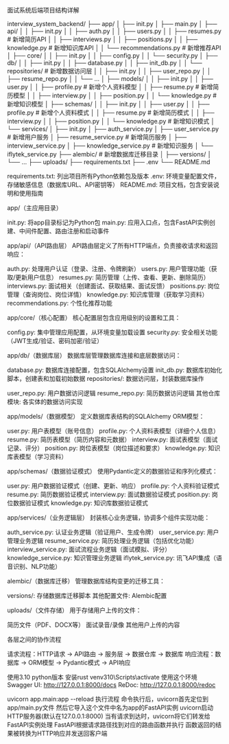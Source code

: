 面试系统后端项目结构详解


interview_system_backend/
├── app/
│   ├── init.py
│   ├── main.py
│   ├── api/
│   │   ├── init.py
│   │   ├── auth.py
│   │   ├── users.py
│   │   ├── resumes.py        # 新增简历API
│   │   ├── interviews.py
│   │   ├── positions.py
│   │   ├── knowledge.py      # 新增知识库API
│   │   └── recommendations.py # 新增推荐API
│   ├── core/
│   │   ├── init.py
│   │   ├── config.py
│   │   └── security.py
│   ├── db/
│   │   ├── init.py
│   │   ├── database.py
│   │   ├── init_db.py
│   │   └── repositories/     # 新增数据访问层
│   │       ├── init.py
│   │       ├── user_repo.py
│   │       ├── resume_repo.py
│   │       └── ...
│   ├── models/
│   │   ├── init.py
│   │   ├── user.py
│   │   ├── profile.py        # 新增个人资料模型
│   │   ├── resume.py         # 新增简历模型
│   │   ├── interview.py
│   │   ├── position.py
│   │   └── knowledge.py      # 新增知识模型
│   ├── schemas/
│   │   ├── init.py
│   │   ├── user.py
│   │   ├── profile.py        # 新增个人资料模式
│   │   ├── resume.py         # 新增简历模式
│   │   ├── interview.py
│   │   ├── position.py
│   │   └── knowledge.py      # 新增知识模式
│   └── services/
│       ├── init.py
│       ├── auth_service.py
│       ├── user_service.py   # 新增用户服务
│       ├── resume_service.py # 新增简历服务
│       ├── interview_service.py
│       ├── knowledge_service.py # 新增知识服务
│       └── iflytek_service.py
├── alembic/                  # 新增数据库迁移目录
│   ├── versions/
│   └── ...
├── uploads/
├── requirements.txt
├── .env
└── README.md

requirements.txt: 列出项目所有Python依赖包及版本
.env: 环境变量配置文件，存储敏感信息（数据库URL、API密钥等）
README.md: 项目文档，包含安装说明和使用指南

app/（主应用目录）

init.py: 将app目录标记为Python包
main.py: 应用入口点，包含FastAPI实例创建、中间件配置、路由注册和启动事件

app/api/（API路由层）
API路由层定义了所有HTTP端点，负责接收请求和返回响应：

auth.py: 处理用户认证（登录、注册、令牌刷新）
users.py: 用户管理功能（获取/更新用户信息）
resumes.py: 简历管理（上传、查看、更新、删除简历）
interviews.py: 面试相关（创建面试、获取结果、面试反馈）
positions.py: 岗位管理（查询岗位、岗位详情）
knowledge.py: 知识库管理（获取学习资料）
recommendations.py: 个性化推荐功能

app/core/（核心配置）
核心配置层包含应用级别的设置和工具：

config.py: 集中管理应用配置，从环境变量加载设置
security.py: 安全相关功能（JWT生成/验证、密码加密/验证）

app/db/（数据库层）
数据库层管理数据库连接和底层数据访问：

database.py: 数据库连接配置，包含SQLAlchemy设置
init_db.py: 数据库初始化脚本，创建表和加载初始数据
repositories/: 数据访问层，封装数据库操作

user_repo.py: 用户数据访问逻辑
resume_repo.py: 简历数据访问逻辑
其他仓库模块: 各实体的数据访问实现



app/models/（数据模型）
定义数据库表结构的SQLAlchemy ORM模型：

user.py: 用户表模型（账号信息）
profile.py: 个人资料表模型（详细个人信息）
resume.py: 简历表模型（简历内容和元数据）
interview.py: 面试表模型（面试记录、评分）
position.py: 岗位表模型（岗位描述和要求）
knowledge.py: 知识库表模型（学习资料）

app/schemas/（数据验证模式）
使用Pydantic定义的数据验证和序列化模式：

user.py: 用户数据验证模式（创建、更新、响应）
profile.py: 个人资料验证模式
resume.py: 简历数据验证模式
interview.py: 面试数据验证模式
position.py: 岗位数据验证模式
knowledge.py: 知识库数据验证模式

app/services/（业务逻辑层）
封装核心业务逻辑，协调多个组件实现功能：

auth_service.py: 认证业务逻辑（验证用户、生成令牌）
user_service.py: 用户管理业务逻辑
resume_service.py: 简历处理业务逻辑（包括优化功能）
interview_service.py: 面试流程业务逻辑（面试模拟、评分）
knowledge_service.py: 知识管理业务逻辑
iflytek_service.py: 讯飞API集成（语音识别、NLP功能）

alembic/（数据库迁移）
管理数据库结构变更的迁移工具：

versions/: 存储数据库迁移脚本
其他配置文件: Alembic配置

uploads/（文件存储）
用于存储用户上传的文件：

简历文件（PDF、DOCX等）
面试录音/录像
其他用户上传的内容

各层之间的协作流程

请求流程：HTTP请求 → API路由 → 服务层 → 数据仓库 → 数据库
响应流程：数据库 → ORM模型 → Pydantic模式 → API响应







使用3.10 python版本
安装rust
venv310\Scripts\activate 
使用这个环境
Swagger UI: http://127.0.0.1:8000/docs
ReDoc: http://127.0.0.1:8000/redoc


uvicorn app.main:app --reload
执行流程
命令执行后，uvicorn首先定位到app/main.py文件
然后它导入这个文件中名为app的FastAPI实例
uvicorn启动HTTP服务器(默认在127.0.0.1:8000)
当有请求到达时，uvicorn将它们转发给FastAPI实例处理
FastAPI根据请求路径找到对应的路由函数并执行
函数返回的结果被转换为HTTP响应并发送回客户端

